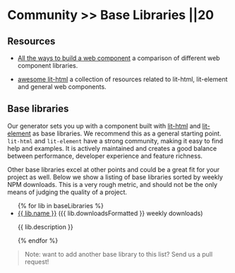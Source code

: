 # Community >> Base Libraries ||20

## Resources

- [All the ways to build a web component](https://webcomponents.dev/blog/all-the-ways-to-make-a-web-component/) a comparison of different web component libraries.

- [awesome lit-html](https://github.com/web-padawan/awesome-lit-html) a collection of resources related to lit-html, lit-element and general web components.

## Base libraries

Our generator sets you up with a component built with [lit-html](http://lit-html.polymer-project.org/) and [lit-element](https://lit-element.polymer-project.org/) as base libraries. We recommend this as a general starting point. `lit-html` and `lit-element` have a strong community, making it easy to find help and examples. It is actively maintained and creates a good balance between performance, developer experience and feature richness.

Other base libraries excel at other points and could be a great fit for your project as well. Below we show a listing of base libraries sorted by weekly NPM downloads. This is a very rough metric, and should not be the only means of judging the quality of a project.

<ul>
{% for lib in baseLibraries %}
  <li>
     <a href="{{ lib.url }}" target="_blank" rel="noopener noreferrer">{{ lib.name }}</a> ({{ lib.downloadsFormatted }} weekly downloads)
     <p>{{ lib.description }}</p>
  </li>
{% endfor %}
</ul>

<!-- The data for this list is maintained in /docs/_data/baseLibraries.js -->

> Note: want to add another base library to this list? Send us a pull request!
